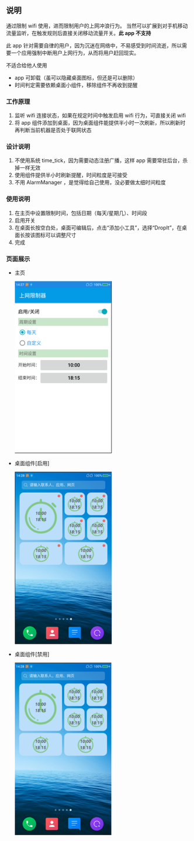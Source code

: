 ## 说明

通过限制 wifi 使用，进而限制用户的上网冲浪行为。
当然可以扩展到对手机移动流量监听，在触发规则后直接关闭移动流量开关。**此 app 不支持**

此 app 针对需要自律的用户，因为沉迷在网络中，不易感受到时间流逝，所以需要一个应用强制中断用户上网行为，从而将用户赶回现实。

不适合给他人使用
* app 可卸载（虽可以隐藏桌面图标，但还是可以删除）
* 时间判定需要依赖桌面小组件，移除组件不再收到提醒

### 工作原理

1. 监听 wifi 连接状态，如果在规定时间中触发启用 wifi 行为，可直接关闭 wifi 
2. 将 app 组件添加到桌面，因为桌面组件能提供半小时一次刷新，所以刷新时再判断当前机器是否处于联网状态

### 设计说明

1. 不使用系统 time_tick，因为需要动态注册广播，这样 app 需要常驻后台，杀掉一样无效
2. 使用组件提供半小时刷新提醒，时间粒度是可接受
3. 不用 AlarmManager ，是觉得给自己使用，没必要做太细时间粒度

### 使用说明

1. 在主页中设置限制时间，包括日期（每天/星期几）、时间段
2. 启用开关
3. 在桌面长按空白处，桌面可编辑后，点击“添加小工具”，选择“DropIt”，在桌面长按该图标可以调整尺寸
4. 完成 

### 页面展示
* 主页
  
  ![主页](https://github.com/maxiaozhou1234/DropPhoneDown/blob/master/snapshot/1.png)
  
* 桌面组件[启用]

  ![启用](https://github.com/maxiaozhou1234/DropPhoneDown/blob/master/snapshot/2.png)

* 桌面组件[禁用]

  ![禁用](https://github.com/maxiaozhou1234/DropPhoneDown/blob/master/snapshot/3.png)
